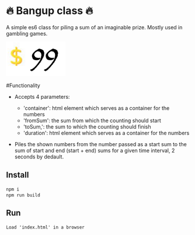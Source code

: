# :fire: Bangup class  :fire:
A simple es6 class for piling a sum of an imaginable prize. Mostly used in gambling games.

![Screenshot](https://github.com/mihailgaberov/misc/blob/master/bangup-numbers/screenshot.png)

#Functionality

- Accepts 4 parameters:
	- 'container': html element which serves as a container for the numbers
	- 'fromSum': the sum from which the counting should start
	- 'toSum,': the sum to which the counting should finish
	- 'duration': html element which serves as a container for the numbers

- Piles the shown numbers from the number passed as a start sum to the sum of start and end (start + end) sums for a given time interval, 2 seconds by dedault.

## Install

```
npm i
npm run build
```

## Run

```
Load 'index.html' in a browser
```
